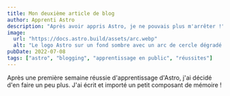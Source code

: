 ```yaml
---
title: Mon deuxième article de blog
author: Apprenti Astro
description: "Après avoir appris Astro, je ne pouvais plus m'arrêter !"
image:
  url: "https://docs.astro.build/assets/arc.webp"
  alt: "Le logo Astro sur un fond sombre avec un arc de cercle dégradé violet."
pubDate: 2022-07-08
tags: ["astro", "blogging", "apprentissage en public", "réussites"]
---
```


Après une première semaine réussie d'apprentissage d'Astro, j'ai décidé d'en faire un peu plus. J'ai écrit et importé un petit composant de mémoire !
